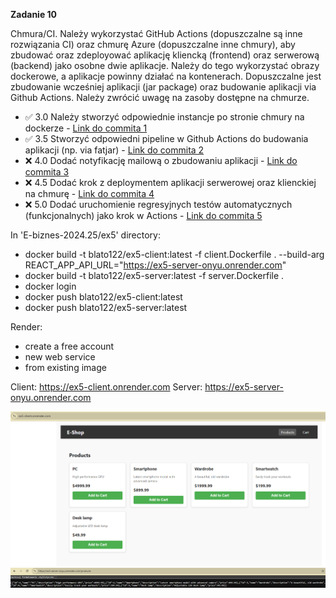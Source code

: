 **Zadanie 10**

Chmura/CI. Należy wykorzystać GitHub Actions (dopuszczalne są inne rozwiązania
CI) oraz chmurę Azure (dopuszczalne inne chmury), aby zbudować oraz
zdeployować aplikację kliencką (frontend) oraz serwerową (backend)
jako osobne dwie aplikacje. Należy do tego wykorzystać obrazy
dockerowe, a aplikacje powinny działać na kontenerach. Dopuszczalne
jest zbudowanie wcześniej aplikacji (jar package) oraz budowanie
aplikacji via Github Actions. Należy zwrócić uwagę na zasoby dostępne
na chmurze.

- :white_check_mark: 3.0 Należy stworzyć odpowiednie instancje po stronie chmury na
dockerze - [Link do commita 1](https://github.com/Blato122/E-Biznes-2024.25/commit/a5a3d94c7a07ba4436c544740acb6a528367209b)
- :white_check_mark: 3.5 Stworzyć odpowiedni pipeline w Github Actions do budowania
aplikacji (np. via fatjar) - [Link do commita 2](https://github.com/Blato122/E-Biznes-2024.25/commit/91a9b3e10bba1c2e27ea80dd72829464c419bd57)
- :x: 4.0 Dodać notyfikację mailową o zbudowaniu aplikacji - [Link do commita 3](https://github.com/Blato122/E-Biznes-2024.25/commit/)
- :x: 4.5 Dodać krok z deploymentem aplikacji serwerowej oraz klienckiej na
chmurę - [Link do commita 4](https://github.com/Blato122/E-Biznes-2024.25/commit/)
- :x: 5.0 Dodać uruchomienie regresyjnych testów automatycznych
(funkcjonalnych) jako krok w Actions - [Link do commita 5](https://github.com/Blato122/E-Biznes-2024.25/commit/)

In 'E-biznes-2024.25/ex5' directory:
- docker build -t blato122/ex5-client:latest -f client.Dockerfile . --build-arg REACT_APP_API_URL="https://ex5-server-onyu.onrender.com"
- docker build -t blato122/ex5-server:latest -f server.Dockerfile .
- docker login
- docker push blato122/ex5-client:latest
- docker push blato122/ex5-server:latest

Render:
- create a free account
- new web service
- from existing image

Client: https://ex5-client.onrender.com
Server: https://ex5-server-onyu.onrender.com

![alt text](image.png)
![alt text](image-1.png)
